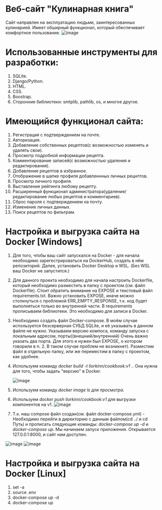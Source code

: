 # Веб-сайт "Кулинарная книга"
Сайт направлен на эксплуатацию людьми, заинтересованных кулинарией. Имеет обширный функционал, который обеспечивает комфортное пользование. 
![image](https://user-images.githubusercontent.com/57214464/147603242-ca254829-c7e4-4cbc-9b24-262e1bf32f0d.png)

# Использованные инструменты для разработки:

1. SQLite.
2. Django/Python.
3. HTML.
4. CSS.
5. Boostrap.
6. Сторонние библиотеки: smtplib, pathlib, os, и многое другое.

# Имеющийся функционал сайта:
1. Регистрация с подтверждением на почте.
2. Авторизация.
3. Добавление собственных рецептов(с возможностью изменять и удалять свои).
4. Просмотр подробной информации рецепта.
5. Комментирование записей(с возможностью удаления и редактирования).
6. Добавление рецептов в избранное.
7. Отображение в шапке профиля добавленнных личных рецнптов.
8. Просмотр личного профиля.
9. Выставление рейтинга любому рецепту.
10. Расширенный функционал администратора(удаление/редактирование любых рецептов и комментариев).
11. Сброс пароля с подтверждением на почту.
12. Изменение личных данных.
13. Поиск рецептов по фильтрам.

# Настройка и выгрузка сайта на Docker [Windows]
1. Для того, чтобы ваш сайт запускался на Docker - для начала необходимо зарегестрироваться на DockerHub, создать в нём репозиторий. Далее, установить Docker Desktop и WSL. (Без WSL ваш Docker не запустится.)
2. Для данного проекта необходимо для начала настроить Dockerfile, который необходимо разместить в папку с проектом.(см. файл Dockerfile). Стоит обратить внимание на EXPOSE и текстовый файл requirements.txt. Важно установить EXPOSE, иначе можно столкнуться с проблемой ERR_EMPTY_RESPONSE, т.к. код будет выполняться только во внутренней части. В requirements прописываем библиотеки. Это необходимо для записи в Docker. 
3. Необходимо создать файл Docker-compose. В моём случае используется безсерверная СУБД SQLite, и её указывать в данном файле не нужно. Указываем версию компоса, команду запуска с локальным адресом, порты((внешний/внутренний) Очень важно указать два порта. Для этого и нужен был EXPOSE, о котором говорили в п. 2. В таком случае проблем не возникнет). Разместим файл в отдельную папку, или же переместим в папку с проектом, как удобнее.
4. Используем команду *docker build -t liorkinn/cookbook:v1 .*. Она нужна для того, чтобы задать "версию" в Docker.

      ![image](https://user-images.githubusercontent.com/57214464/147605126-c9606289-7e9d-4669-9066-38b1cb544093.png)

5. Используем команду *docker image ls для просмотра*.
6. Используем *docker push liorkinn/cookbook:v1* для выгрузки компонентов на v1.
![image](https://user-images.githubusercontent.com/57214464/147605544-9fb52423-4dd3-4d35-8cd3-c2f466b34531.png)
7. Т.к. наш compose файл создан(см. файл docker-compose.yml) - Необходимо перейти в директорию с данным файлом(cd ../ и cd Путь) и прописать следующие команды: *docker-compose up -d* и *docker-compose up*. Мы начинаем запуск приложения. Открывается 127.0.0.1:8000, и сайт нам доступен.

![image](https://user-images.githubusercontent.com/57214464/147606004-14fb58a2-ae74-492a-866b-d9ca040352db.png)
![image](https://user-images.githubusercontent.com/57214464/147606030-7f660447-4b25-467a-b2ea-7da6beaab182.png)

# Настройка и выгрузка сайта на Docker [Linux]
1. set -a
2. source .env
3. docker-compose up -d
4. docker-compose up




